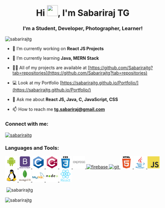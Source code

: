 <h1 align="center">Hi <img src="https://raw.githubusercontent.com/TheDudeThatCode/TheDudeThatCode/master/Assets/Hi.gif" width=35 height=35>, I'm Sabariraj TG</h1>
<h3 align="center">I'm a Student, Developer, Photographer, Learner!</h3>

<p align="left"> <img src="https://komarev.com/ghpvc/?username=sabarirajtg&label=Profile%20views&color=0e75b6&style=flat" alt="sabarirajtg" /> </p>

- 🔭 I’m currently working on **React JS Projects**

- 🌱 I’m currently learning **Java, MERN Stack**

- 👨‍💻 All of my projects are available at [https://github.com/Sabarirajtg?tab=repositories](https://github.com/Sabarirajtg?tab=repositories)

- 💻 Look at my Portfolio [https://sabarirajtg.github.io/Portfolio/](https://sabarirajtg.github.io/Portfolio/)

- 💬 Ask me about **React JS, Java, C, JavaScript, CSS**

- 📫 How to reach me **tg.sabariraj@gmail.com**

<h3 align="left">Connect with me:</h3>
<p align="left">
<a href="https://in.linkedin.com/in/sabariraj-tg-bb4387169" target="blank"><img align="center" src="https://cdn.jsdelivr.net/npm/simple-icons@3.0.1/icons/linkedin.svg" alt="sabarirajtg" height="30" width="40" /></a>
</p>

<h3 align="left">Languages and Tools:</h3>
<p align="left"> <a href="https://developer.android.com" target="_blank"> <img src="https://raw.githubusercontent.com/devicons/devicon/master/icons/android/android-original-wordmark.svg" alt="android" width="40" height="40"/> </a> <a href="https://getbootstrap.com" target="_blank"> <img src="https://raw.githubusercontent.com/devicons/devicon/master/icons/bootstrap/bootstrap-plain-wordmark.svg" alt="bootstrap" width="40" height="40"/> </a> <a href="https://www.cprogramming.com/" target="_blank"> <img src="https://raw.githubusercontent.com/devicons/devicon/master/icons/c/c-original.svg" alt="c" width="40" height="40"/> </a> <a href="https://www.w3schools.com/cpp/" target="_blank"> <img src="https://raw.githubusercontent.com/devicons/devicon/master/icons/cplusplus/cplusplus-original.svg" alt="cplusplus" width="40" height="40"/> </a> <a href="https://www.w3schools.com/css/" target="_blank"> <img src="https://raw.githubusercontent.com/devicons/devicon/master/icons/css3/css3-original-wordmark.svg" alt="css3" width="40" height="40"/> </a> <a href="https://expressjs.com" target="_blank"> <img src="https://raw.githubusercontent.com/devicons/devicon/master/icons/express/express-original-wordmark.svg" alt="express" width="40" height="40"/> </a> <a href="https://firebase.google.com/" target="_blank"> <img src="https://www.vectorlogo.zone/logos/firebase/firebase-icon.svg" alt="firebase" width="40" height="40"/> </a> <a href="https://git-scm.com/" target="_blank"> <img src="https://www.vectorlogo.zone/logos/git-scm/git-scm-icon.svg" alt="git" width="40" height="40"/> </a> <a href="https://www.w3.org/html/" target="_blank"> <img src="https://raw.githubusercontent.com/devicons/devicon/master/icons/html5/html5-original-wordmark.svg" alt="html5" width="40" height="40"/> </a> <a href="https://www.java.com" target="_blank"> <img src="https://raw.githubusercontent.com/devicons/devicon/master/icons/java/java-original.svg" alt="java" width="40" height="40"/> </a> <a href="https://developer.mozilla.org/en-US/docs/Web/JavaScript" target="_blank"> <img src="https://raw.githubusercontent.com/devicons/devicon/master/icons/javascript/javascript-original.svg" alt="javascript" width="40" height="40"/> </a> <a href="https://www.linux.org/" target="_blank"> <img src="https://raw.githubusercontent.com/devicons/devicon/master/icons/linux/linux-original.svg" alt="linux" width="40" height="40"/> </a> <a href="https://www.mongodb.com/" target="_blank"> <img src="https://raw.githubusercontent.com/devicons/devicon/master/icons/mongodb/mongodb-original-wordmark.svg" alt="mongodb" width="40" height="40"/> </a> <a href="https://www.mysql.com/" target="_blank"> <img src="https://raw.githubusercontent.com/devicons/devicon/master/icons/mysql/mysql-original-wordmark.svg" alt="mysql" width="40" height="40"/> </a> <a href="https://nodejs.org" target="_blank"> <img src="https://raw.githubusercontent.com/devicons/devicon/master/icons/nodejs/nodejs-original-wordmark.svg" alt="nodejs" width="40" height="40"/> </a> <a href="https://reactjs.org/" target="_blank"> <img src="https://raw.githubusercontent.com/devicons/devicon/master/icons/react/react-original-wordmark.svg" alt="react" width="40" height="40"/> </a> </p>

<p>&nbsp;<img align="center" src="https://github-readme-stats.vercel.app/api?username=sabarirajtg&show_icons=true&locale=en" alt="sabarirajtg" /></p>

<p><img align="center" src="https://github-readme-streak-stats.herokuapp.com/?user=sabarirajtg&" alt="sabarirajtg" /></p>
